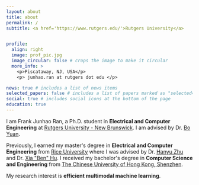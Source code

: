 ```yaml
---
layout: about
title: about
permalink: /
subtitle: <a href='https://www.rutgers.edu/'>Rutgers University</a>


profile:
  align: right
  image: prof_pic.jpg
  image_circular: false # crops the image to make it circular
  more_info: >
    <p>Piscataway, NJ, USA</p>
    <p> junhao.ran at rutgers dot edu </p>

news: true # includes a list of news items
selected_papers: false # includes a list of papers marked as "selected={true}"
social: true # includes social icons at the bottom of the page
education: true
---
```


I am Frank Junhao Ran, a Ph.D. student in **Electrical and Computer Engineering** at [Rutgers University - New Brunswick](https://www.ece.rutgers.edu/). I am advised by Dr. [Bo Yuan](https://sites.google.com/site/boyuaneecs/home).

Previously, I earned my master's degree in **Electrical and Computer Engineering** from [Rice University](https://www.rice.edu/) where I was advised by Dr. [Hanyu Zhu](https://zhugroup.rice.edu/) and Dr. [Xia "Ben" Hu](https://cs.rice.edu/~xh37/index.html). I received my bachelor's degree in **Computer Science and Engineering** from [The Chinese University of Hong Kong, Shenzhen](https://www.cuhk.edu.cn/en).

My research interest is **efficient multimodal machine learning**.

